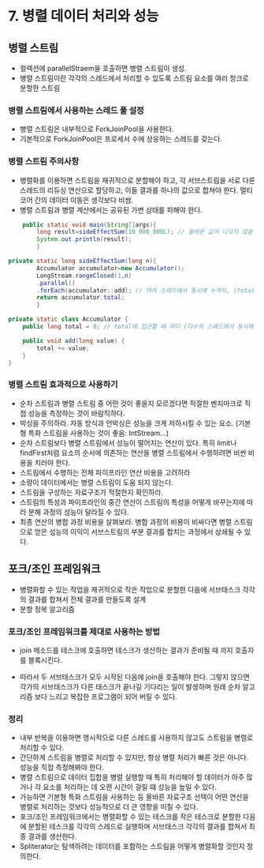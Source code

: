 # 7. 병렬 데이터 처리와 성능

## 병렬 스트림

- 컬렉션에 parallelStraem을 호출하면 병렬 스트림이 생성.
- 병렬 스트림이란 각각의 스레드에서 처리할 수 있도록 스트림 요소를 여러 청크로 분할한 스트림

### 병렬 스트림에서 사용하는 스레드 풀 설정

- 병렬 스트림은 내부적으로 ForkJoinPool을 사용한다.
- 기본적으로 ForkJoinPool은 프로세서 수에 상응하는 스레드를 갖는다.

### 병렬 스트림 주의사항

- 병렬화를 이용하면 스트림을 재귀적으로 분할해야 하고, 각 서브스트림을 서로 다른 스레드의 리듀싱 연산으로 할당하고, 이들 결과를 하나의 값으로 합쳐야 한다. 멀티 코어 간의 데이터 이동은 생각보다 비쌈.
- 병렬 스트림과 병렬 계산에서는 공유된 가변 상태를 피해야 한다.

```java
    public static void main(String[]args){
		long result=sideEffectSum(10_000_000L); // 올바른 값이 나오지 않음 (50000005000000X)
		System.out.println(result);
		}

private static long sideEffectSum(long n){
		Accumulator accumulator=new Accumulator();
		LongStream.rangeClosed(1,n)
		.parallel()
		.forEach(accumulator::add); // 여러 스레드에서 동시에 누적자, (total += value)를 실행하면서 이러한 문제가 발생.
		return accumulator.total;
		}

private static class Accumulator {
	public long total = 0; // total에 접근할 때 마다 (다수의 스레드에서 동시에 데이터에 접근하는) 데이터 레이스 문제가 발생한다.

	public void add(long value) {
		total += value;
	}
}
```

### 병렬 스트림 효과적으로 사용하기

- 순차 스트림과 병렬 스트림 중 어떤 것이 좋을지 모르겠다면 적절한 벤치마크로 직접 성능을 측정하는 것이 바람직하다.
- 박싱을 주의하라. 자동 방식과 언박싱은 성능을 크게 저하시킬 수 있는 요소. (기본형 특화 스트림을 사용하는 것이 좋음: IntStream...)
- 순차 스트림보다 병렬 스트림에서 성능이 떨어지는 연산이 있다. 특히 limit나 findFirst처럼 요소의 순서에 의존하는 연산을 병렬 스트림에서 수행하려면 비싼 비용을 치러야 한다.
- 스트림에서 수행하는 전체 파이프라인 연산 비용을 고려하라
- 소량이 데이터에서는 병렬 스트림이 도움 되지 않는다.
- 스트림을 구성하는 자료구조가 적절한지 확인하라.
- 스트림의 특성과 파이프라인의 중간 연산이 스트림의 특성을 어떻게 바꾸는지에 따라 분해 과정의 성능이 달라질 수 있다.
- 최종 연산의 병합 과정 비용을 살펴보라. 병합 과정의 비용이 비싸다면 병렬 스트림으로 얻은 성능의 이익이 서브스트림의 부분 결과를 합치는 과정에서 상쇄될 수 있다.

## 포크/조인 프레임워크

- 병렬화할 수 있는 작업을 재귀적으로 작은 작업으로 분할한 다음에 서브태스크 각각의 결과를 합쳐서 전체 결과를 만들도록 설계
- 분할 정복 알고리즘

### 포크/조인 프레임워크를 제대로 사용하는 방법

- join 메소드를 테스크에 호출하면 테스크가 생산하는 결과가 준비될 때 까지 호출자를 블록시킨다.

- 따라서 두 서브태스크가 모두 시작된 다음에 join을 호출해야 한다. 그렇지 않으면 각가의 서브태스크가 다른 태스크가 끝나길 기다리는 일이 발생하며 원래 순차 알고리즘 보다 느리고 복잡한 프로그램이 되어 버릴 수
  있다.

### 정리

- 내부 반복을 이용하면 명시적으로 다른 스레드를 사용하지 않고도 스트림을 병렬로 처리할 수 있다.
- 간단하게 스트림을 병렬로 처리할 수 있지만, 항상 병렬 처리가 빠른 것은 아니다. 성능을 직접 측정해봐야 한다.
- 병렬 스트림으로 데이터 집합을 병렬 실행할 때 특히 처리해야 할 데이터가 아주 많거나 각 요소를 처리하는 데 오랜 시간이 걸릴 떄 성능을 높일 수 있다.
- 가능하면 기본형 특화 스트림을 사용하는 등 올바른 자료구조 선택이 어떤 연산을 병렬로 처리하는 것보다 성능적으로 더 큰 영향을 미칠 수 있다.
- 포크/조인 프레임워크에서는 병렬화할 수 있는 테스크를 작은 테스크로 분할한 다음에 분할된 테스크를 각각의 스레드로 실행하며 서브태스크 각각의 결과를 합쳐서 최종 결과를 생산한다.
- Spliterator는 탐색하려는 데이터를 포함하는 스트림을 어떻게 병렬화할 것인지 정의한다.